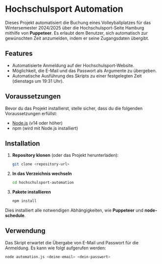 # Hochschulsport Automation

Dieses Projekt automatisiert die Buchung eines Volleyballplatzes für das Wintersemester 2024/2025 über die Hochschulsport-Seite Hamburg mithilfe von **Puppeteer**. Es erlaubt dem Benutzer, sich automatisch zur gewünschten Zeit anzumelden, indem er seine Zugangsdaten übergibt.

## Features
- Automatisierte Anmeldung auf der Hochschulsport-Website.
- Möglichkeit, die E-Mail und das Passwort als Argumente zu übergeben.
- Automatische Ausführung des Skripts zu einer festgelegten Zeit (dienstags um 19:31 Uhr).

## Voraussetzungen

Bevor du das Projekt installierst, stelle sicher, dass du die folgenden Voraussetzungen erfüllst:

- [Node.js](https://nodejs.org/) (v14 oder höher)
- npm (wird mit Node.js installiert)

## Installation

1. **Repository klonen** (oder das Projekt herunterladen):
   ```bash
   git clone <repository-url>
   ```

2. **In das Verzeichnis wechseln**
   ```bash
   cd hochschulsport-automation
   ```

3. **Pakete installieren**
   ```bash
   npm install
   ```
Dies installiert alle notwendigen Abhängigkeiten, wie **Puppeteer** und **node-schedule**.

## Verwendung
Das Skript erwartet die Übergabe von E-Mail und Passwort für die Anmeldung. Es kann wie folgt aufgerufen werden:

```bash
node automation.js <deine-email> <dein-passwort>
```




